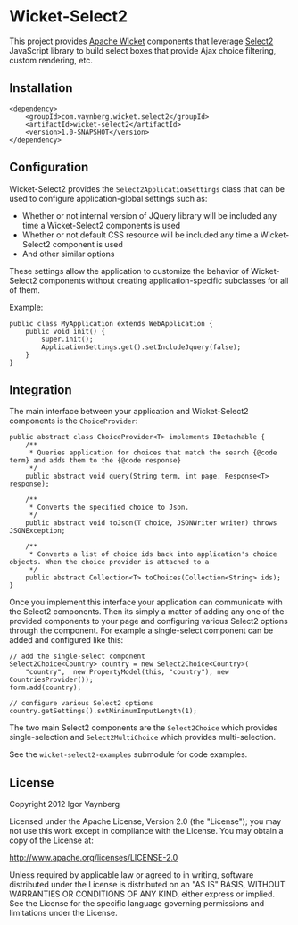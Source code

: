 Wicket-Select2
==============

This project provides [Apache Wicket](http://wicket.apache.org) components that leverage [Select2](http://ivaynberg.github.com/select2) JavaScript library to build select boxes that provide Ajax choice filtering, custom rendering, etc.

Installation
------------

	<dependency>
		<groupId>com.vaynberg.wicket.select2</groupId>
		<artifactId>wicket-select2</artifactId>
		<version>1.0-SNAPSHOT</version>
	</dependency>

Configuration
-------------

Wicket-Select2 provides the `Select2ApplicationSettings` class that can be used to configure application-global settings such as:

* Whether or not internal version of JQuery library will be included any time a Wicket-Select2 components is used
* Whether or not default CSS resource will be included any time a Wicket-Select2 component is used
* And other similar options

These settings allow the application to customize the behavior of Wicket-Select2 components without creating application-specific subclasses for all of them.

Example:

	public class MyApplication extends WebApplication {
        public void init() {
			super.init();
			ApplicationSettings.get().setIncludeJquery(false);
	    }
	}

Integration
-----------

The main interface between your application and Wicket-Select2 components is the `ChoiceProvider`:

	public abstract class ChoiceProvider<T> implements IDetachable {
	    /**
	     * Queries application for choices that match the search {@code term} and adds them to the {@code response}
	     */
	    public abstract void query(String term, int page, Response<T> response);
	
	    /**
	     * Converts the specified choice to Json.
	     */
	    public abstract void toJson(T choice, JSONWriter writer) throws JSONException;
	
	    /**
	     * Converts a list of choice ids back into application's choice objects. When the choice provider is attached to a
	     */
	    public abstract Collection<T> toChoices(Collection<String> ids);
	}

Once you implement this interface your application can communicate with the Select2 components. Then its simply a matter of adding any one of the provided components to your page and configuring various Select2 options through the component. For example a single-select component can be added and configured like this:

	// add the single-select component
	Select2Choice<Country> country = new Select2Choice<Country>(
		"country",	new PropertyModel(this, "country"), new CountriesProvider());
	form.add(country);

	// configure various Select2 options
	country.getSettings().setMinimumInputLength(1);

The two main Select2 components are the `Select2Choice` which provides single-selection and `Select2MultiChoice` which provides multi-selection.

See the `wicket-select2-examples` submodule for  code examples.

License
-------
Copyright 2012 Igor Vaynberg

Licensed under the Apache License, Version 2.0 (the "License"); you may not use this work except in compliance with the License. You may obtain a copy of the License at:

http://www.apache.org/licenses/LICENSE-2.0

Unless required by applicable law or agreed to in writing, software distributed under the License is distributed on an "AS IS" BASIS, WITHOUT WARRANTIES OR CONDITIONS OF ANY KIND, either express or implied. See the License for the specific language governing permissions and limitations under the License.